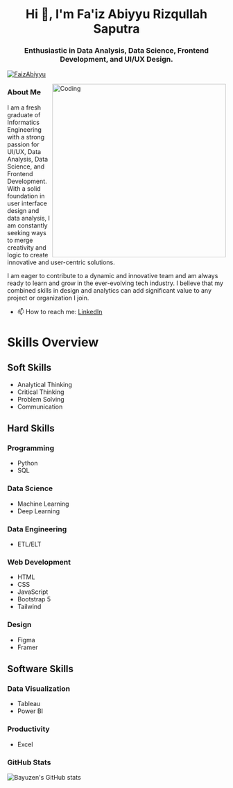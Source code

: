 <h1 align="center">Hi 👋, I'm Fa'iz Abiyyu Rizqullah Saputra</h1>
<h3 align="center">Enthusiastic in Data Analysis, Data Science, Frontend Development, and UI/UX Design.</h3>
<!-- <p align="left"> <img src="https://komarev.com/ghpvc/?username=bayuzen19&label=Profile%20views&color=0e75b6&style=flat" alt="bayuzen19" /> </p> -->
<p align="left"> <a href="https://github.com/ryo-ma/github-profile-trophy"><img src="https://github-profile-trophy.vercel.app/?username=FaizAbiyyu" alt="FaizAbiyyu" /></a> </p>

<img align="right" alt="Coding" width="400" src="https://assets-global.website-files.com/5c19100c2b50073e6ee69da1/60d35967a853a1b14851703b_All%20the%20data%20(1).gif" />

### About Me
I am a fresh graduate of Informatics Engineering with a strong passion for UI/UX, Data Analysis, Data Science, and Frontend Development. With a solid foundation in user interface design and data analysis, I am constantly seeking ways to merge creativity and logic to create innovative and user-centric solutions.

I am eager to contribute to a dynamic and innovative team and am always ready to learn and grow in the ever-evolving tech industry. I believe that my combined skills in design and analytics can add significant value to any project or organization I join.
- 📫 How to reach me: [LinkedIn](https://www.linkedin.com/in/faiz-abiyyu-rizqullah-saputra-2a81a01b5/)

# Skills Overview

## Soft Skills
- Analytical Thinking
- Critical Thinking
- Problem Solving
- Communication

## Hard Skills
### Programming
- Python
- SQL

### Data Science
- Machine Learning
- Deep Learning

### Data Engineering
- ETL/ELT

### Web Development
- HTML
- CSS
- JavaScript
- Bootstrap 5
- Tailwind

### Design
- Figma
- Framer

## Software Skills
### Data Visualization
- Tableau
- Power BI

### Productivity
- Excel

### GitHub Stats

![Bayuzen's GitHub stats](https://github-readme-stats.vercel.app/api?username=FaizAbiyyu&show_icons=true&theme=radical)
